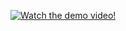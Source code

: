 [![Watch the demo video!](https://img.youtube.com/vi/MZGkE_2zJLY/maxresdefault.jpg)](https://youtu.be/MZGkE_2zJLY)